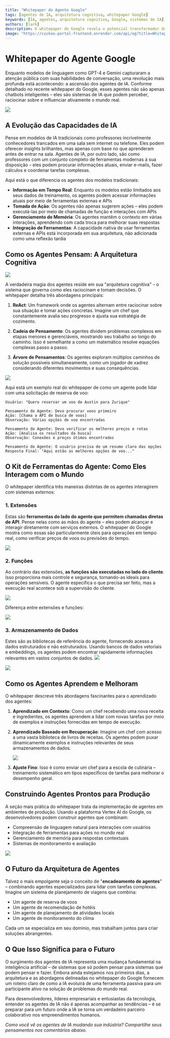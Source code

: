 ```yaml
---
title: "Whitepaper do Agente Google"
tags: [agentes de IA, arquitetura cognitiva, whitepaper Google]
keywords: [IA, agentes, arquitetura cognitiva, Google, sistemas de IA]
authors: [lark]
description: O whitepaper do Google revela o potencial transformador dos agentes de IA, mostrando sua capacidade de perceber, raciocinar e influenciar o mundo real. Descubra como esses agentes diferem dos modelos de IA tradicionais por meio do acesso a informações em tempo real, capacidade de ação e integração de ferramentas.
image: "https://cuckoo-portal-frontend.onrender.com/api/og?title=Whitepaper%20do%20Agente%20Google"
---
```


# Whitepaper do Agente Google

Enquanto modelos de linguagem como GPT-4 e Gemini capturaram a atenção pública com suas habilidades de conversação, uma revolução mais profunda está acontecendo: a ascensão dos agentes de IA. Conforme detalhado no recente whitepaper do Google, esses agentes não são apenas chatbots inteligentes – eles são sistemas de IA que podem perceber, raciocinar sobre e influenciar ativamente o mundo real.

![](https://cuckoo-portal-frontend.onrender.com/api/og?title=Whitepaper%20do%20Agente%20Google)

## A Evolução das Capacidades de IA

Pense em modelos de IA tradicionais como professores incrivelmente conhecedores trancados em uma sala sem internet ou telefone. Eles podem oferecer insights brilhantes, mas apenas com base no que aprenderam antes de entrar na sala. Agentes de IA, por outro lado, são como professores com um conjunto completo de ferramentas modernas à sua disposição – eles podem procurar informações atuais, enviar e-mails, fazer cálculos e coordenar tarefas complexas.

Aqui está o que diferencia os agentes dos modelos tradicionais:

- **Informação em Tempo Real**: Enquanto os modelos estão limitados aos seus dados de treinamento, os agentes podem acessar informações atuais por meio de ferramentas externas e APIs
- **Tomada de Ação**: Os agentes não apenas sugerem ações – eles podem executá-las por meio de chamadas de função e interações com APIs
- **Gerenciamento de Memória**: Os agentes mantêm o contexto em várias interações, aprendendo com cada troca para melhorar suas respostas
- **Integração de Ferramentas**: A capacidade nativa de usar ferramentas externas e APIs está incorporada em sua arquitetura, não adicionada como uma reflexão tardia

## Como os Agentes Pensam: A Arquitetura Cognitiva

![](https://cuckoo-network.b-cdn.net/google-agent-1-arch.webp)

A verdadeira magia dos agentes reside em sua "arquitetura cognitiva" – o sistema que governa como eles raciocinam e tomam decisões. O whitepaper detalha três abordagens principais:

1. **ReAct**: Um framework onde os agentes alternam entre raciocinar sobre sua situação e tomar ações concretas. Imagine um chef que constantemente avalia seu progresso e ajusta sua estratégia de cozimento.

2. **Cadeia de Pensamento**: Os agentes dividem problemas complexos em etapas menores e gerenciáveis, mostrando seu trabalho ao longo do caminho. Isso é semelhante a como um matemático resolve equações complexas passo a passo.

3. **Árvore de Pensamentos**: Os agentes exploram múltiplos caminhos de solução possíveis simultaneamente, como um jogador de xadrez considerando diferentes movimentos e suas consequências.

![](https://cuckoo-network.b-cdn.net/google-agent-2-reasoning-in-the-orchestration-layer.webp)

Aqui está um exemplo real do whitepaper de como um agente pode lidar com uma solicitação de reserva de voo:

```
Usuário: "Quero reservar um voo de Austin para Zurique"

Pensamento do Agente: Devo procurar voos primeiro
Ação: [Chama a API de busca de voos]
Observação: Várias opções de voo encontradas

Pensamento do Agente: Devo verificar os melhores preços e rotas
Ação: [Analisa os resultados da busca]
Observação: Conexões e preços ótimos encontrados

Pensamento do Agente: O usuário precisa de um resumo claro das opções
Resposta Final: "Aqui estão as melhores opções de voo..."
```

## O Kit de Ferramentas do Agente: Como Eles Interagem com o Mundo

O whitepaper identifica três maneiras distintas de os agentes interagirem com sistemas externos:

### 1. Extensões

Estas são **ferramentas do lado do agente que permitem chamadas diretas de API**. Pense nelas como as mãos do agente – eles podem alcançar e interagir diretamente com serviços externos. O whitepaper do Google mostra como essas são particularmente úteis para operações em tempo real, como verificar preços de voos ou previsões do tempo.

![](https://cuckoo-network.b-cdn.net/google-agent-3-extension.webp)

### 2. Funções
Ao contrário das extensões, **as funções são executadas no lado do cliente**. Isso proporciona mais controle e segurança, tornando-as ideais para operações sensíveis. O agente especifica o que precisa ser feito, mas a execução real acontece sob a supervisão do cliente.

![](https://cuckoo-network.b-cdn.net/google-agent-8-function.webp)

Diferença entre extensões e funções:

![](https://cuckoo-network.b-cdn.net/google-agent-9-diff-extensions-functions.webp)

### 3. Armazenamento de Dados

Estes são as bibliotecas de referência do agente, fornecendo acesso a dados estruturados e não estruturados. Usando bancos de dados vetoriais e embeddings, os agentes podem encontrar rapidamente informações relevantes em vastos conjuntos de dados.
![](https://cuckoo-network.b-cdn.net/google-agent-4-data-store.webp)

![](https://cuckoo-network.b-cdn.net/google-agent-5-data-store-details.webp)

## Como os Agentes Aprendem e Melhoram

O whitepaper descreve três abordagens fascinantes para o aprendizado dos agentes:

1. **Aprendizado em Contexto**: Como um chef recebendo uma nova receita e ingredientes, os agentes aprendem a lidar com novas tarefas por meio de exemplos e instruções fornecidas em tempo de execução.

2. **Aprendizado Baseado em Recuperação**: Imagine um chef com acesso a uma vasta biblioteca de livros de receitas. Os agentes podem puxar dinamicamente exemplos e instruções relevantes de seus armazenamentos de dados.

   ![](https://cuckoo-network.b-cdn.net/google-agent-6-rag-workflow.webp)

3. **Ajuste Fino**: Isso é como enviar um chef para a escola de culinária – treinamento sistemático em tipos específicos de tarefas para melhorar o desempenho geral.

## Construindo Agentes Prontos para Produção

A seção mais prática do whitepaper trata da implementação de agentes em ambientes de produção. Usando a plataforma Vertex AI do Google, os desenvolvedores podem construir agentes que combinam:

- Compreensão de linguagem natural para interações com usuários
- Integração de ferramentas para ações no mundo real
- Gerenciamento de memória para respostas contextuais
- Sistemas de monitoramento e avaliação

![](https://cuckoo-network.b-cdn.net/google-agent-7-e2e-built-with-vertex.webp)

## O Futuro da Arquitetura de Agentes

Talvez o mais empolgante seja o conceito de "**encadeamento de agentes**" – combinando agentes especializados para lidar com tarefas complexas. Imagine um sistema de planejamento de viagens que combina:

- Um agente de reserva de voos
- Um agente de recomendação de hotéis
- Um agente de planejamento de atividades locais
- Um agente de monitoramento do clima

Cada um se especializa em seu domínio, mas trabalham juntos para criar soluções abrangentes.

## O Que Isso Significa para o Futuro

O surgimento dos agentes de IA representa uma mudança fundamental na inteligência artificial – de sistemas que só podem pensar para sistemas que podem pensar e fazer. Embora ainda estejamos nos primeiros dias, a arquitetura e as abordagens delineadas no whitepaper do Google fornecem um roteiro claro de como a IA evoluirá de uma ferramenta passiva para um participante ativo na solução de problemas do mundo real.

Para desenvolvedores, líderes empresariais e entusiastas da tecnologia, entender os agentes de IA não é apenas acompanhar as tendências – é se preparar para um futuro onde a IA se torna um verdadeiro parceiro colaborativo nos empreendimentos humanos.

*Como você vê os agentes de IA mudando sua indústria? Compartilhe seus pensamentos nos comentários abaixo.*
